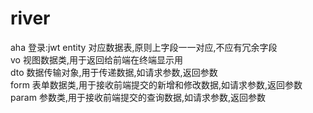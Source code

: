 # river
aha
登录:jwt
entity 对应数据表,原则上字段一一对应,不应有冗余字段  
vo 视图数据类,用于返回给前端在终端显示用  
dto 数据传输对象,用于传递数据,如请求参数,返回参数  
form 表单数据类,用于接收前端提交的新增和修改数据,如请求参数,返回参数  
param 参数类,用于接收前端提交的查询数据,如请求参数,返回参数  